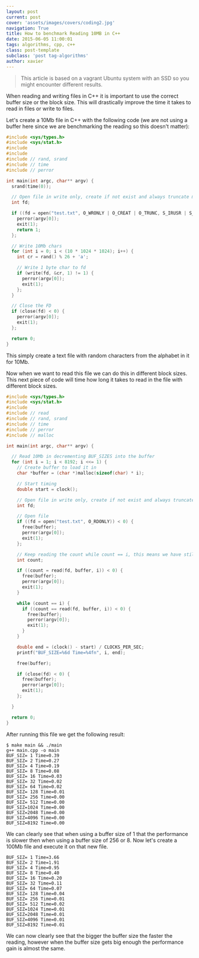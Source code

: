 ```yaml
---
layout: post
current: post
cover: 'assets/images/covers/coding2.jpg'
navigation: True
title: How to benchmark Reading 10MB in C++
date: 2015-06-05 11:00:01
tags: algorithms, cpp, c++
class: post-template
subclass: 'post tag-algorithms'
author: xavier
---
```


> This article is based on a vagrant Ubuntu system with an SSD so you might encounter different results.

When reading and writing files in C++ it is important to use the correct buffer size or the block size. This will drastically improve the time it takes to read in files or write to files.

Let's create a 10Mb file in C++ with the following code (we are not using a buffer here since we are benchmarking the reading so this doesn't matter):

```c
#include <sys/types.h>
#include <sys/stat.h>
#include
#include
#include // rand, srand
#include // time
#include // perror

int main(int argc, char** argv) {
  srand(time(0));

  // Open file in write only, create if not exist and always truncate mode.
  int fd;

  if ((fd = open("test.txt", O_WRONLY | O_CREAT | O_TRUNC, S_IRUSR | S_IRGRP | S_IROTH)) < 0) {
    perror(argv[0]);
    exit(1);
    return 1;
  };

  // Write 10Mb chars
  for (int i = 0; i < (10 * 1024 * 1024); i++) {
    int cr = rand() % 26 + 'a';

    // Write 1 byte char to fd
    if (write(fd, &cr, 1) != 1) {
      perror(argv[0]);
      exit(1);
    };
  }

  // Close the FD
  if (close(fd) < 0) {
    perror(argv[0]);
    exit(1);
  };

  return 0;
}
```

This simply create a text file with random characters from the alphabet in it for 10Mb.

Now when we want to read this file we can do this in different block sizes. This next piece of code will time how long it takes to read in the file with different block sizes.

```c
#include <sys/types.h>
#include <sys/stat.h>
#include
#include // read
#include // rand, srand
#include // time
#include // perror
#include // malloc

int main(int argc, char** argv) {

  // Read 10Mb in decrementing BUF_SIZES into the buffer
  for (int i = 1; i < 8192; i <<= 1) {
    // Create buffer to load it in
    char *buffer = (char *)malloc(sizeof(char) * i);

    // Start timing
    double start = clock();

    // Open file in write only, create if not exist and always truncate mode.
    int fd;

    // Open file
    if ((fd = open("test.txt", O_RDONLY)) < 0) {
      free(buffer);
      perror(argv[0]);
      exit(1);
    };

    // Keep reading the count while count == i, this means we have still remaining bytes
    int count;

    if ((count = read(fd, buffer, i)) < 0) {
      free(buffer);
      perror(argv[0]);
      exit(1);
    }

    while (count == i) {
      if ((count == read(fd, buffer, i)) < 0) {
        free(buffer);
        perror(argv[0]);
        exit(1);
      }
    }

    double end = (clock() - start) / CLOCKS_PER_SEC;
    printf("BUF_SIZE=%6d Time=%4fn", i, end);

    free(buffer);

    if (close(fd) < 0) {
      free(buffer);
      perror(argv[0]);
      exit(1);
    };

  }

  return 0;
}
```

After running this file we get the following result:

```
$ make main && ./main
g++ main.cpp -o main
BUF_SIZ= 1 Time=0.39
BUF_SIZ= 2 Time=0.27
BUF_SIZ= 4 Time=0.19
BUF_SIZ= 8 Time=0.08
BUF_SIZ= 16 Time=0.03
BUF_SIZ= 32 Time=0.02
BUF_SIZ= 64 Time=0.02
BUF_SIZ= 128 Time=0.01
BUF_SIZ= 256 Time=0.00
BUF_SIZ= 512 Time=0.00
BUF_SIZ=1024 Time=0.00
BUF_SIZ=2048 Time=0.00
BUF_SIZ=4096 Time=0.00
BUF_SIZ=8192 Time=0.00
```

We can clearly see that when using a buffer size of 1 that the performance is slower then when using a buffer size of 256 or 8. Now let's create a 100Mb file and execute it on that new file.

```
BUF_SIZ= 1 Time=3.66
BUF_SIZ= 2 Time=1.91
BUF_SIZ= 4 Time=0.95
BUF_SIZ= 8 Time=0.40
BUF_SIZ= 16 Time=0.20
BUF_SIZ= 32 Time=0.11
BUF_SIZ= 64 Time=0.07
BUF_SIZ= 128 Time=0.04
BUF_SIZ= 256 Time=0.01
BUF_SIZ= 512 Time=0.02
BUF_SIZ=1024 Time=0.01
BUF_SIZ=2048 Time=0.01
BUF_SIZ=4096 Time=0.01
BUF_SIZ=8192 Time=0.01
```

We can now clearly see that the bigger the buffer size the faster the reading, however when the buffer size gets big enough the performance gain is almost the same.
